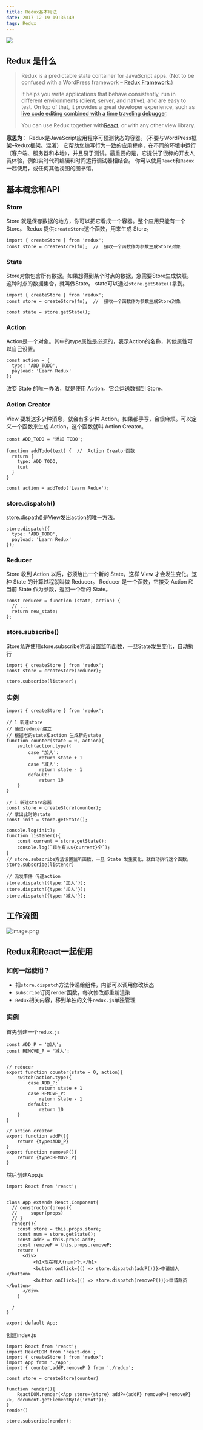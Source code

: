 ```yaml
---
title: Redux基本用法
date: 2017-12-19 19:36:49
tags: Redux
---
```


![](https://camo.githubusercontent.com/f28b5bc7822f1b7bb28a96d8d09e7d79169248fc/687474703a2f2f692e696d6775722e636f6d2f4a65567164514d2e706e67)
## Redux 是什么
> Redux is a predictable state container for JavaScript apps.
(Not to be confused with a WordPress framework –
> [Redux Framework](https://reduxframework.com/).)
>
> It helps you write applications that behave consistently, run in different environments (client, server, and native), and are easy to test. On top of that, it provides a great developer experience, such as [live code editing combined with a time traveling debugger](https://github.com/gaearon/redux-devtools).
> 
> You can use Redux together with[React](https://facebook.github.io/react/), or with any other view library.

**意思为**：
    Redux是JavaScript应用程序可预测状态的容器。（不要与WordPress框架–Redux框架。混淆）
它帮助您编写行为一致的应用程序，在不同的环境中运行（客户端、服务器和本地），并且易于测试。最重要的是，它提供了很棒的开发人员体验，例如实时代码编辑和时间运行调试器相结合。
你可以使用`React`和`Redux`一起使用，或任何其他视图的图书馆。

## 基本概念和API
### Store
Store 就是保存数据的地方，你可以把它看成一个容器。整个应用只能有一个 Store。
Redux 提供`createStore`这个函数，用来生成 Store。
```
import { createStore } from 'redux';
const store = createStore(fn);  //  接收一个函数作为参数生成Store对象
```
### State
Store对象包含所有数据。如果想得到某个时点的数据，急需要Store生成快照。这种时点的数据集合，就叫做State。
state可以通过`store.getState()`拿到。
```
import { createStore } from 'redux';
const store = createStore(fn);  //  接收一个函数作为参数生成Store对象

const state = store.getState();
```
### Action
Action是一个对象。其中的type属性是必须的，表示Action的名称，其他属性可以自己设置。
```
const action = {
  type: 'ADD_TODO',
  payload: 'Learn Redux'
};
```
改变 State 的唯一办法，就是使用 Action。它会运送数据到 Store。

### Action Creator
View 要发送多少种消息，就会有多少种 Action。如果都手写，会很麻烦。可以定义一个函数来生成 Action，这个函数就叫 Action Creator。
```
const ADD_TODO = '添加 TODO';

function addTodo(text) {  //  Action Creator函数
  return {
    type: ADD_TODO,
    text
  }
}

const action = addTodo('Learn Redux');
```

### store.dispatch()
store.dispath()是View发出action的唯一方法。
```
store.dispatch({
  type: 'ADD_TODO',
  payload: 'Learn Redux'
});
```

### Reducer
Store 收到 Action 以后，必须给出一个新的 State，这样 View 才会发生变化。这种 State 的计算过程就叫做 Reducer。
Reducer 是一个函数，它接受 Action 和当前 State 作为参数，返回一个新的 State。
```
const reducer = function (state, action) {
  // ...
  return new_state;
};
```

### store.subscribe()
Store允许使用store.subscribe方法设置监听函数，一旦State发生变化，自动执行
```
import { createStore } from 'redux';
const store = createStore(reducer);

store.subscribe(listener);
```
### 实例
```
import { createStore } from 'redux';

// 1 新建store
// 通过reducer建立 
// 根据老的state和action 生成新的state
function counter(state = 0, action){
    switch(action.type){
        case '加人':
            return state + 1
        case '减人':
            return state - 1
        default:
            return 10
    }
}

// 1 新建store容器
const store = createStore(counter);
// 拿出此时的state
const init = store.getState();

console.log(init);
function listener(){
    const current = store.getState();
    console.log(`现在有人${current}个`);
}
// store.subscribe方法设置监听函数，一旦 State 发生变化，就自动执行这个函数。
store.subscribe(listener)

// 派发事件 传递action
store.dispatch({type:'加人'});
store.dispatch({type:'加人'});
store.dispatch({type:'减人'});

```

## 工作流图
![image.png](http://upload-images.jianshu.io/upload_images/2088736-97d6137e9b1098cc.png?imageMogr2/auto-orient/strip%7CimageView2/2/w/1240)

## Redux和React一起使用
### 如何一起使用？
- 把`store.dispatch`方法传递给组件，内部可以调用修改状态
- `subscribe`订阅`render`函数，每次修改都重新渲染
- `Redux`相关内容，移到单独的文件`redux.js`单独管理

### 实例
首先创建一个`redux.js`
```
const ADD_P = '加人';
const REMOVE_P = '减人';


// reducer
export function counter(state = 0, action){
    switch(action.type){
        case ADD_P:
            return state + 1
        case REMOVE_P:
            return state - 1
        default:
            return 10
    }
}

// action creator
export function addP(){
    return {type:ADD_P}
}
export function removeP(){
    return {type:REMOVE_P}
}
```
然后创建App.js
```
import React from 'react';


class App extends React.Component{
  // constructor(props){
  //     super(props)
  // }
  render(){
    const store = this.props.store;
    const num = store.getState();
    const addP = this.props.addP;
    const removeP = this.props.removeP;
    return (
      <div>
          <h1>现在有人{num}个.</h1>
          <button onClick={() => store.dispatch(addP())}>申请加人</button>
          <button onClick={() => store.dispatch(removeP())}>申请裁员</button>
      </div>
    ) 
        
  }
}

export default App;
```
创建index.js
```
import React from 'react';
import ReactDOM from 'react-dom';
import { createStore } from 'redux';
import App from './App';
import { counter,addP,removeP } from './redux';

const store = createStore(counter)

function render(){
    ReactDOM.render(<App store={store} addP={addP} removeP={removeP} />, document.getElementById('root'));
}
render()

store.subscribe(render);

```